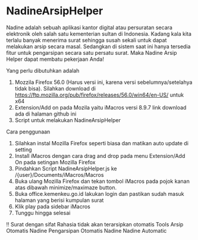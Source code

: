 # NadineArsipHelper
Nadine adalah sebuah aplikasi kantor digital atau persuratan secara elektronik oleh salah satu kementerian sultan di Indonesia. Kadang kala kita terlalu banyak menerima surat sehingga susah sekali untuk dapat melakukan arsip secara masal. Sedangkan di sistem saat ini hanya tersedia fitur untuk pengarsipan secara satu persatu surat. Maka Nadine Arsip Helper dapat membatu pekerjaan Anda!

Yang perlu dibutuhkan adalah
1. Mozzila Firefox 56.0 (Harus versi ini, karena versi sebelumnya/setelahya tidak bisa). Silahkan download di https://ftp.mozilla.org/pub/firefox/releases/56.0/win64/en-US/ untuk x64
2. Extension/Add on pada Mozila yaitu iMacros versi 8.9.7 link download ada di halaman github ini
3. Script untuk melakukan NadineArsipHelper

Cara penggunaan
1. Silahkan instal Mozilla Firefox seperti biasa dan matikan auto update di setting
2. Install iMacros dengan cara drag and drop pada menu Extension/Add On pada setingan Mozilla Firefox
3. Pindahkan Script NadineArsipHelper.js ke /{user}/Documents/iMacros/Macros
4. Buka ulang Mozilla Firefox dan tekan tombol iMacros pada pojok kanan atas dibawah minimize/maximaze button.
5. Buka office.kemenkeu.go.id lakukan login dan pastikan sudah masuk halaman yang berisi kumpulan surat
6. Klik play pada sidebar iMacros
7. Tunggu hingga selesai

!! Surat dengan sifat Rahasia tidak akan terarsipkan otomatis
Tools Arsip Otomatis Nadine
Pengarsipan Otomatis Nadine
Nadine Automatic
